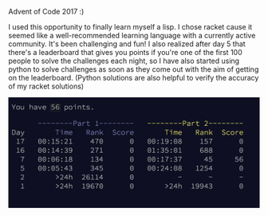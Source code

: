 Advent of Code 2017 :)

I used this opportunity to finally learn myself a lisp.  I chose racket cause it seemed like a well-recommended learning language with a currently active community.  It's been challenging and fun!  I also realized after day 5 that there's a leaderboard that gives you points if you're one of the first 100 people to solve the challenges each night, so I have also started using python to solve challenges as soon as they come out with the aim of getting on the leaderboard.  (Python solutions are also helpful to verify the accuracy of my racket solutions)

![](personalstats.png)
